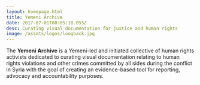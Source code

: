 ```yaml
---
layout: homepage.html
title: Yemeni Archive
date: 2017-07-01T00:05:18.055Z
desc: Curating visual documentation for justice and human rights
image: /assets/logos/loogback.jpg
---
```


The **Yemeni Archive** is a Yemeni-led and initiated collective of human rights activists dedicated to curating visual documentation relating to human rights violations and other crimes committed by all sides during the conflict in Syria with the goal of creating an evidence-based tool for reporting, advocacy and accountability purposes.
